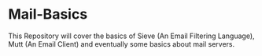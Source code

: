 # Mail-Basics
This Repository will cover the basics of Sieve (An Email Filtering Language), Mutt (An Email Client) and eventually some basics about mail servers.
